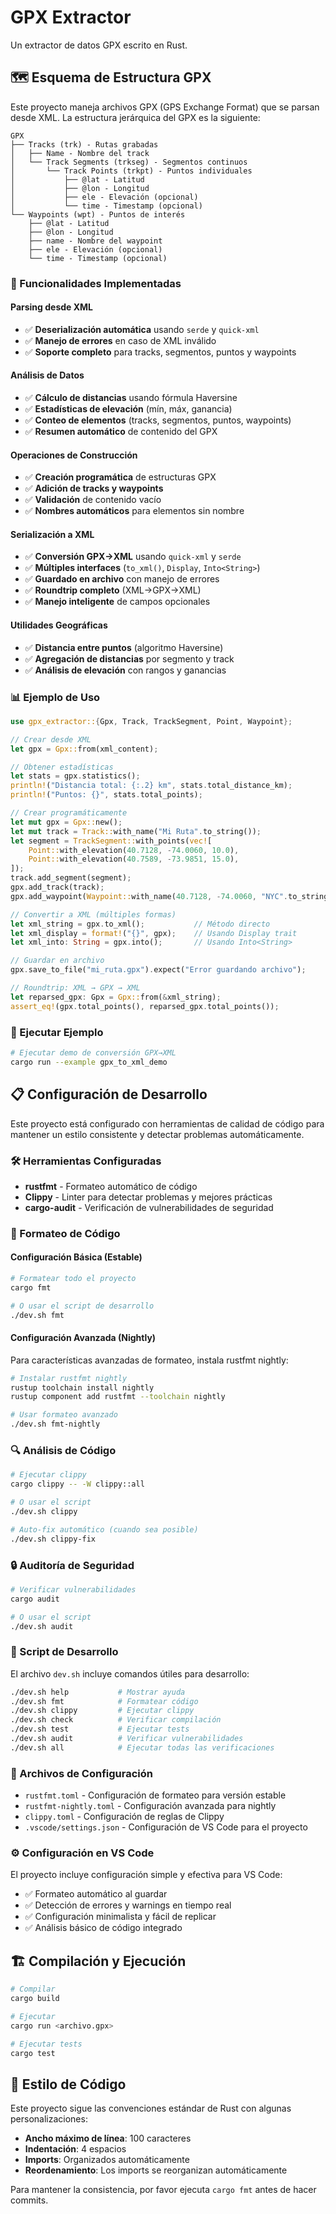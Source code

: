 # GPX Extractor

Un extractor de datos GPX escrito en Rust.

## 🗺️ Esquema de Estructura GPX

Este proyecto maneja archivos GPX (GPS Exchange Format) que se parsan desde XML. La estructura jerárquica del GPX es la siguiente:

```
GPX
├── Tracks (trk) - Rutas grabadas
│   ├── Name - Nombre del track
│   └── Track Segments (trkseg) - Segmentos continuos
│       └── Track Points (trkpt) - Puntos individuales
│           ├── @lat - Latitud
│           ├── @lon - Longitud
│           ├── ele - Elevación (opcional)
│           └── time - Timestamp (opcional)
└── Waypoints (wpt) - Puntos de interés
    ├── @lat - Latitud
    ├── @lon - Longitud
    ├── name - Nombre del waypoint
    ├── ele - Elevación (opcional)
    └── time - Timestamp (opcional)
```

### 🔧 Funcionalidades Implementadas

#### Parsing desde XML

- ✅ **Deserialización automática** usando `serde` y `quick-xml`
- ✅ **Manejo de errores** en caso de XML inválido
- ✅ **Soporte completo** para tracks, segmentos, puntos y waypoints

#### Análisis de Datos

- ✅ **Cálculo de distancias** usando fórmula Haversine
- ✅ **Estadísticas de elevación** (mín, máx, ganancia)
- ✅ **Conteo de elementos** (tracks, segmentos, puntos, waypoints)
- ✅ **Resumen automático** de contenido del GPX

#### Operaciones de Construcción

- ✅ **Creación programática** de estructuras GPX
- ✅ **Adición de tracks y waypoints**
- ✅ **Validación** de contenido vacío
- ✅ **Nombres automáticos** para elementos sin nombre

#### Serialización a XML

- ✅ **Conversión GPX→XML** usando `quick-xml` y `serde`
- ✅ **Múltiples interfaces** (`to_xml()`, `Display`, `Into<String>`)
- ✅ **Guardado en archivo** con manejo de errores
- ✅ **Roundtrip completo** (XML→GPX→XML)
- ✅ **Manejo inteligente** de campos opcionales

#### Utilidades Geográficas

- ✅ **Distancia entre puntos** (algoritmo Haversine)
- ✅ **Agregación de distancias** por segmento y track
- ✅ **Análisis de elevación** con rangos y ganancias

### 📊 Ejemplo de Uso

```rust
use gpx_extractor::{Gpx, Track, TrackSegment, Point, Waypoint};

// Crear desde XML
let gpx = Gpx::from(xml_content);

// Obtener estadísticas
let stats = gpx.statistics();
println!("Distancia total: {:.2} km", stats.total_distance_km);
println!("Puntos: {}", stats.total_points);

// Crear programáticamente
let mut gpx = Gpx::new();
let mut track = Track::with_name("Mi Ruta".to_string());
let segment = TrackSegment::with_points(vec![
    Point::with_elevation(40.7128, -74.0060, 10.0),
    Point::with_elevation(40.7589, -73.9851, 15.0),
]);
track.add_segment(segment);
gpx.add_track(track);
gpx.add_waypoint(Waypoint::with_name(40.7128, -74.0060, "NYC".to_string()));

// Convertir a XML (múltiples formas)
let xml_string = gpx.to_xml();           // Método directo
let xml_display = format!("{}", gpx);    // Usando Display trait
let xml_into: String = gpx.into();       // Usando Into<String>

// Guardar en archivo
gpx.save_to_file("mi_ruta.gpx").expect("Error guardando archivo");

// Roundtrip: XML → GPX → XML
let reparsed_gpx: Gpx = Gpx::from(&xml_string);
assert_eq!(gpx.total_points(), reparsed_gpx.total_points());
```

### 🚀 Ejecutar Ejemplo

```bash
# Ejecutar demo de conversión GPX→XML
cargo run --example gpx_to_xml_demo
```

## 📋 Configuración de Desarrollo

Este proyecto está configurado con herramientas de calidad de código para mantener un estilo consistente y detectar problemas automáticamente.

### 🛠️ Herramientas Configuradas

- **rustfmt** - Formateo automático de código
- **Clippy** - Linter para detectar problemas y mejores prácticas
- **cargo-audit** - Verificación de vulnerabilidades de seguridad

### 🎨 Formateo de Código

#### Configuración Básica (Estable)

```bash
# Formatear todo el proyecto
cargo fmt

# O usar el script de desarrollo
./dev.sh fmt
```

#### Configuración Avanzada (Nightly)

Para características avanzadas de formateo, instala rustfmt nightly:

```bash
# Instalar rustfmt nightly
rustup toolchain install nightly
rustup component add rustfmt --toolchain nightly

# Usar formateo avanzado
./dev.sh fmt-nightly
```

### 🔍 Análisis de Código

```bash
# Ejecutar clippy
cargo clippy -- -W clippy::all

# O usar el script
./dev.sh clippy

# Auto-fix automático (cuando sea posible)
./dev.sh clippy-fix
```

### 🔒 Auditoría de Seguridad

```bash
# Verificar vulnerabilidades
cargo audit

# O usar el script
./dev.sh audit
```

### 🚀 Script de Desarrollo

El archivo `dev.sh` incluye comandos útiles para desarrollo:

```bash
./dev.sh help           # Mostrar ayuda
./dev.sh fmt            # Formatear código
./dev.sh clippy         # Ejecutar clippy
./dev.sh check          # Verificar compilación
./dev.sh test           # Ejecutar tests
./dev.sh audit          # Verificar vulnerabilidades
./dev.sh all            # Ejecutar todas las verificaciones
```

### 📁 Archivos de Configuración

- `rustfmt.toml` - Configuración de formateo para versión estable
- `rustfmt-nightly.toml` - Configuración avanzada para nightly
- `clippy.toml` - Configuración de reglas de Clippy
- `.vscode/settings.json` - Configuración de VS Code para el proyecto

### ⚙️ Configuración en VS Code

El proyecto incluye configuración simple y efectiva para VS Code:

- ✅ Formateo automático al guardar
- ✅ Detección de errores y warnings en tiempo real
- ✅ Configuración minimalista y fácil de replicar
- ✅ Análisis básico de código integrado

## 🏗️ Compilación y Ejecución

```bash
# Compilar
cargo build

# Ejecutar
cargo run <archivo.gpx>

# Ejecutar tests
cargo test
```

## 📝 Estilo de Código

Este proyecto sigue las convenciones estándar de Rust con algunas personalizaciones:

- **Ancho máximo de línea**: 100 caracteres
- **Indentación**: 4 espacios
- **Imports**: Organizados automáticamente
- **Reordenamiento**: Los imports se reorganizan automáticamente

Para mantener la consistencia, por favor ejecuta `cargo fmt` antes de hacer commits.
